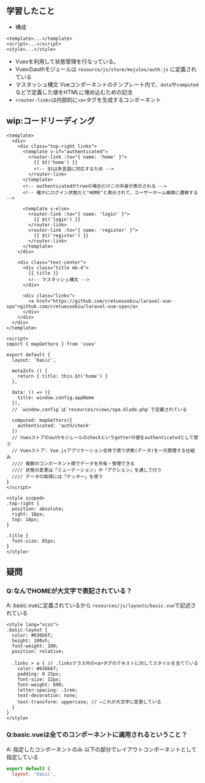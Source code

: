 ## 学習したこと
- 構成
```
<template>...</template>
<script>...</script>
<style>...</style>
```
- Vuexを利用して状態管理を行なっている。
- Vuexのauthモジュールは `resource/js/store/mojules/auth.js` に定義されている
- マスタッシュ構文
Vueコンポーネントのテンプレート内で、`data`や`computed`などで定義した値をHTMLに埋め込むための記法
- `<router-link>`は内部的に`<a>`タグを生成するコンポーネント

## wip:コードリーディング
```vue
<template>
  <div>
    <div class="top-right links">
      <template v-if="authenticated">
        <router-link :to="{ name: 'home' }">
          {{ $t('home') }}
          <!-- $tは多言語に対応するため -->
        </router-link>
      </template>
      <!-- authenticatedがtrueの場合だけこの中身が表示される -->
      <!-- 確かにログイン状態だと"HOME"と表示されて、ユーザーホーム画面に遷移する -->
      
      <template v-else>
        <router-link :to="{ name: 'login' }">
          {{ $t('login') }}
        </router-link>
        <router-link :to="{ name: 'register' }">
          {{ $t('register') }}
        </router-link>
      </template>
    </div>

    <div class="text-center">
      <div class="title mb-4">
        {{ title }}
        <!-- マスタッシュ構文 -->
      </div>

      <div class="links">
        <a href="https://github.com/cretueusebiu/laravel-vue-spa">github.com/cretueusebiu/laravel-vue-spa</a>
      </div>
    </div>
  </div>
</template>

<script>
import { mapGetters } from 'vuex'

export default {
  layout: 'basic',

  metaInfo () {
    return { title: this.$t('home') }
  },

  data: () => ({
    title: window.config.appName
  }),
  // `window.config`は`resources/views/spa.blade.php`で定義されている

  computed: mapGetters({
    authenticated: 'auth/check'
  })
  // Vuexストアのauthモジュールのcheckというgetterの値をauthenticatedとして使う
  // Vuexストア: Vue.jsアプリケーション全体で使う状態(データ)を一元管理する仕組み
  //// 複数のコンポーネント間でデータを共有・管理できる
  //// 状態の変更は「ミューテーション」や「アクション」を通して行う
  //// データの取得には「ゲッター」を使う
}
</script>

<style scoped>
.top-right {
  position: absolute;
  right: 10px;
  top: 18px;
}

.title {
  font-size: 85px;
}
</style>

```

## 疑問
### Q:なんでHOMEが大文字で表記されている？
A: basic.vueに定義されているから
`resources/js/layouts/basic.vue`で記述されている
```vue
<style lang="scss">
.basic-layout {
  color: #636b6f;
  height: 100vh;
  font-weight: 100;
  position: relative;

  .links > a { // .linksクラス内の<a>タグのテキストに対してスタイルを当てている
    color: #636b6f;
    padding: 0 25px;
    font-size: 12px;
    font-weight: 600;
    letter-spacing: .1rem;
    text-decoration: none;
    text-transform: uppercase; // ←これが大文字に変更している
  }
}
</style>
```

### Q:basic.vueは全てのコンポーネントに適用されるということ？
A: 指定したコンポーネントのみ
以下の部分でレイアウトコンポーネントとして指定している
```js
export default {
  layout: 'basic',
```
